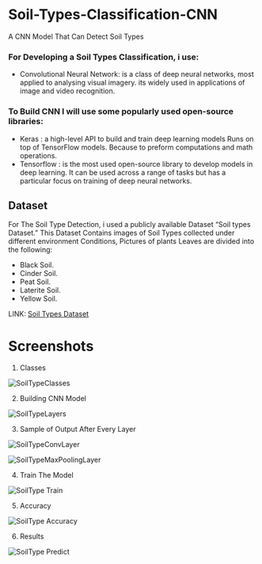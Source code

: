 # Soil-Types-Classification-CNN
A CNN Model That Can Detect Soil Types 
### For Developing a Soil Types Classification, i use:
* Convolutional Neural Network: is a class of deep neural networks, most applied to analysing visual imagery. its widely used in applications of image and video recognition.
### To Build CNN I will use some popularly used open-source libraries:
* Keras : a high-level API to build and train deep learning models Runs on top of TensorFlow models. Because to preform computations and math operations.
* Tensorflow : is the most used open-source library to develop models in deep learning. It can be used across a range of tasks but has a particular focus on training of deep neural networks.
## Dataset 
For The Soil Type Detection, i used a publicly available Dataset “Soil types Dataset.”
This Dataset Contains images of Soil Types collected under different environment Conditions, Pictures of plants Leaves are divided into the following:
* Black Soil. 
* Cinder Soil. 
* Peat Soil. 
* Laterite Soil. 
* Yellow Soil.

LINK: [Soil Types Dataset](https://www.kaggle.com/prasanshasatpathy/soil-types)

# Screenshots
1. Classes

![SoilTypeClasses](https://user-images.githubusercontent.com/72968986/127050207-d2972bb7-e999-422c-bbc4-be1779c4f292.png)

2. Building CNN Model

![SoilTypeLayers](https://user-images.githubusercontent.com/72968986/127050434-79529a52-e281-4441-a094-215ee7b75905.png)

3. Sample of Output After Every Layer

![SoilTypeConvLayer](https://user-images.githubusercontent.com/72968986/127050584-13838d16-1ae3-461a-8632-d51a2020a4f1.png)

![SoilTypeMaxPoolingLayer](https://user-images.githubusercontent.com/72968986/127050649-c952d701-b3c3-4156-8b69-121cbd6bf4ef.png)

4. Train The Model

![SoilType Train](https://user-images.githubusercontent.com/72968986/127050764-4ec289e0-8b6f-4a3d-b48c-b3bf9b43c00a.png)

5. Accuracy

![SoilType Accuracy](https://user-images.githubusercontent.com/72968986/127050807-8ea34950-be03-4f00-8b86-7d77302586c3.png)

6. Results

![SoilType Predict](https://user-images.githubusercontent.com/72968986/127050904-aadf4c8e-d8d8-4073-a4b1-9d52f7c4f9e0.png)





